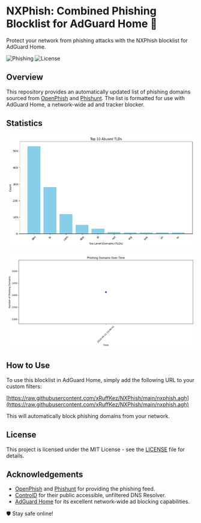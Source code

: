 # NXPhish: Combined Phishing Blocklist for AdGuard Home 🎣

Protect your network from phishing attacks with the NXPhish blocklist for AdGuard Home.

![Phishing](https://img.shields.io/badge/Phishing-Blocked-red)
![License](https://img.shields.io/github/license/xRuffKez/NXPhish)

## Overview

This repository provides an automatically updated list of phishing domains sourced from [OpenPhish](https://OpenPhish.com/) and [Phishunt](https://phishunt.io/). The list is formatted for use with AdGuard Home, a network-wide ad and tracker blocker.

## Statistics

![TLD Counts Plot](tld_counts.png)

![Phishing Domains Over Time](phishing_domains_over_time.png)

## How to Use

To use this blocklist in AdGuard Home, simply add the following URL to your custom filters:

[https://raw.githubusercontent.com/xRuffKez/NXPhish/main/nxphish.agh](https://raw.githubusercontent.com/xRuffKez/NXPhish/main/nxphish.agh)


This will automatically block phishing domains from your network.


## License

This project is licensed under the MIT License - see the [LICENSE](LICENSE) file for details.

## Acknowledgements

- [OpenPhish](https://OpenPhish.com/) and [Phishunt](https://phishunt.io/) for providing the phishing feed.
- [ControlD](https://controld.com/) for their public accessible, unfiltered DNS Resolver.
- [AdGuard Home](https://adguard.com/adguard-home/overview.html) for its excellent network-wide ad blocking capabilities.

🛡️ Stay safe online!
